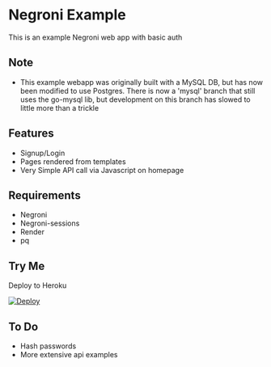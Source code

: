 Negroni Example
===============

This is an example Negroni web app with basic auth


Note
----------
- This example webapp was originally built with a MySQL DB, but has now been modified to use Postgres. There
is now a 'mysql' branch that still uses the go-mysql lib, but development on this branch has slowed to little more
than a trickle


Features
----------
* Signup/Login
* Pages rendered from templates
* Very Simple API call via Javascript on homepage


Requirements
-----------

* Negroni
* Negroni-sessions
* Render
* pq


Try Me
-----------

Deploy to Heroku

[![Deploy](https://www.herokucdn.com/deploy/button.png)](https://heroku.com/deploy?template=https://github.com/adamar/negroni-example)



To Do
-----------

* Hash passwords
* More extensive api examples



